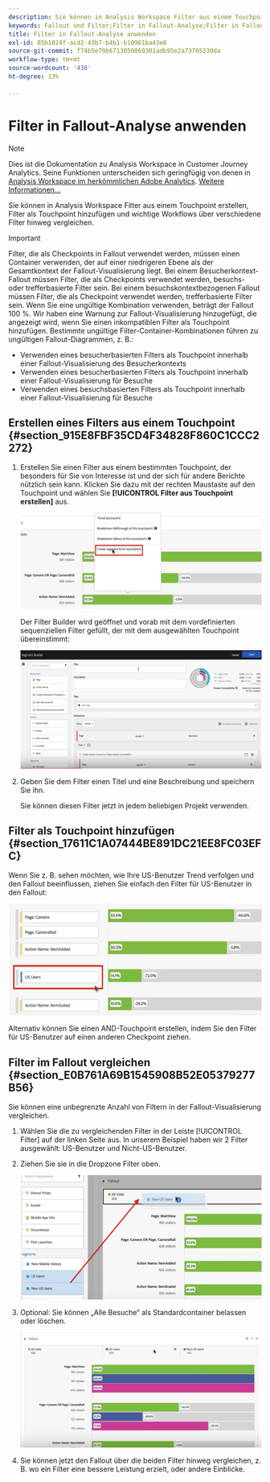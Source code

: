 ```yaml
---
description: Sie können in Analysis Workspace Filter aus einem Touchpoint erstellen, Filter als Touchpoint hinzufügen und wichtige Workflows über verschiedene Filter hinweg vergleichen.
keywords: Fallout und Filter;Filter in Fallout-Analyse;Filter in Fallout vergleichen
title: Filter in Fallout-Analyse anwenden
exl-id: 85b1024f-acd2-43b7-b4b1-b10961ba43e8
source-git-commit: f74b5e79b6713050869301adb95e2a73705330da
workflow-type: tm+mt
source-wordcount: '438'
ht-degree: 13%

---
```


# Filter in Fallout-Analyse anwenden

>[!NOTE]
>
>Dies ist die Dokumentation zu Analysis Workspace in Customer Journey Analytics. Seine Funktionen unterscheiden sich geringfügig von denen in [Analysis Workspace im herkömmlichen Adobe Analytics](https://experienceleague.adobe.com/docs/analytics/analyze/analysis-workspace/home.html). [Weitere Informationen...](/help/getting-started/cja-aa.md)

Sie können in Analysis Workspace Filter aus einem Touchpoint erstellen, Filter als Touchpoint hinzufügen und wichtige Workflows über verschiedene Filter hinweg vergleichen.

>[!IMPORTANT]
>
>Filter, die als Checkpoints in Fallout verwendet werden, müssen einen Container verwenden, der auf einer niedrigeren Ebene als der Gesamtkontext der Fallout-Visualisierung liegt. Bei einem Besucherkontext-Fallout müssen Filter, die als Checkpoints verwendet werden, besuchs- oder trefferbasierte Filter sein. Bei einem besuchskontextbezogenen Fallout müssen Filter, die als Checkpoint verwendet werden, trefferbasierte Filter sein. Wenn Sie eine ungültige Kombination verwenden, beträgt der Fallout 100 %. Wir haben eine Warnung zur Fallout-Visualisierung hinzugefügt, die angezeigt wird, wenn Sie einen inkompatiblen Filter als Touchpoint hinzufügen. Bestimmte ungültige Filter-Container-Kombinationen führen zu ungültigen Fallout-Diagrammen, z. B.:

* Verwenden eines besucherbasierten Filters als Touchpoint innerhalb einer Fallout-Visualisierung des Besucherkontexts
* Verwenden eines besucherbasierten Filters als Touchpoint innerhalb einer Fallout-Visualisierung für Besuche
* Verwenden eines besuchsbasierten Filters als Touchpoint innerhalb einer Fallout-Visualisierung für Besuche

## Erstellen eines Filters aus einem Touchpoint {#section_915E8FBF35CD4F34828F860C1CCC2272}

1. Erstellen Sie einen Filter aus einem bestimmten Touchpoint, der besonders für Sie von Interesse ist und der sich für andere Berichte nützlich sein kann. Klicken Sie dazu mit der rechten Maustaste auf den Touchpoint und wählen Sie **[!UICONTROL Filter aus Touchpoint erstellen]** aus.

   ![](assets/segment-from-touchpoint.png)

   Der Filter Builder wird geöffnet und vorab mit dem vordefinierten sequenziellen Filter gefüllt, der mit dem ausgewählten Touchpoint übereinstimmt:

   ![](assets/segment-builder.png)

1. Geben Sie dem Filter einen Titel und eine Beschreibung und speichern Sie ihn.

   Sie können diesen Filter jetzt in jedem beliebigen Projekt verwenden.

## Filter als Touchpoint hinzufügen {#section_17611C1A07444BE891DC21EE8FC03EFC}

Wenn Sie z. B. sehen möchten, wie Ihre US-Benutzer Trend verfolgen und den Fallout beeinflussen, ziehen Sie einfach den Filter für US-Benutzer in den Fallout:

![](assets/segment-touchpoint.png)

Alternativ können Sie einen AND-Touchpoint erstellen, indem Sie den Filter für US-Benutzer auf einen anderen Checkpoint ziehen.

## Filter im Fallout vergleichen {#section_E0B761A69B1545908B52E05379277B56}

Sie können eine unbegrenzte Anzahl von Filtern in der Fallout-Visualisierung vergleichen.

1. Wählen Sie die zu vergleichenden Filter in der Leiste [!UICONTROL Filter] auf der linken Seite aus. In unserem Beispiel haben wir 2 Filter ausgewählt: US-Benutzer und Nicht-US-Benutzer.
1. Ziehen Sie sie in die Dropzone Filter oben.

   ![](assets/segment-drop.png)

1. Optional: Sie können „Alle Besuche“ als Standardcontainer belassen oder löschen.

   ![](assets/seg-compare.png)

1. Sie können jetzt den Fallout über die beiden Filter hinweg vergleichen, z. B. wo ein Filter eine bessere Leistung erzielt, oder andere Einblicke.
